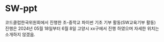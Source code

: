# SW-ppt

코드클럽한국위원회에서 진행한 초-중학교 파이썬 기초 기부 활동(SW교육기부 활동)
진행은 2024년 05월 18일부터 6월 8일 고양시 xx구에서 진행 하였으며 자세한 위치는 소개하지 않겠음.
